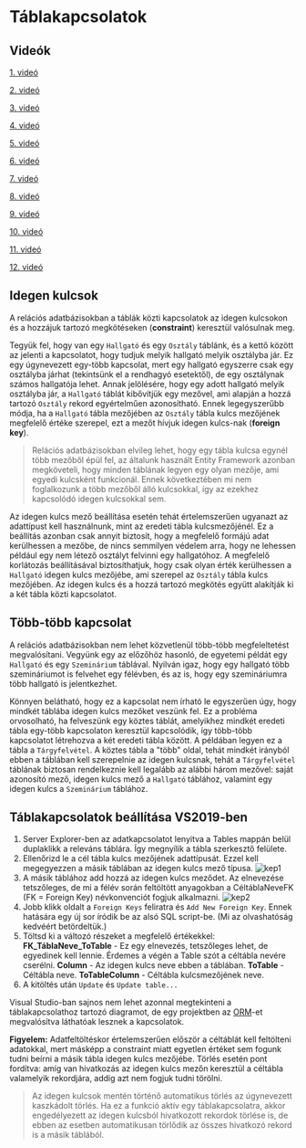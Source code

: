 # Táblakapcsolatok

## Videók

[1. videó](TAO1.mkv)

[2. videó](TAO2.mkv)

[3. videó](TAO3.mkv)

[4. videó](TAO4.mkv)

[5. videó](TAO5.mkv)

[6. videó](TAO6.mkv)

[7. videó](TAO7.mkv)

[8. videó](TAO8.mkv)

[9. videó](TAO9.mkv)

[10. videó](TAO10.mkv)

[11. videó](TAO11.mkv)

[12. videó](TAO12.mkv)


## Idegen kulcsok
A relációs adatbázisokban a táblák közti kapcsolatok az idegen kulcsokon és a hozzájuk tartozó megkötéseken (**constraint**) keresztül valósulnak meg.

Tegyük fel, hogy van egy `Hallgató` és egy `Osztály` táblánk, és a kettő között az jelenti a kapcsolatot, hogy tudjuk melyik hallgató melyik osztályba jár. Ez egy úgynevezett egy-több kapcsolat, mert egy hallgató egyszerre csak egy osztályba járhat (tekintsünk el a rendhagyó esetektől), de egy osztálynak számos hallgatója lehet. Annak jelölésére, hogy egy adott hallgató melyik osztályba jár, a `Hallgató` táblát kibővítjük egy mezővel, ami alapján a hozzá tartozó `Osztály` rekord egyértelműen azonosítható. Ennek legegyszerűbb módja, ha a `Hallgató` tábla mezőjében az `Osztály` tábla kulcs mezőjének megfelelő értéke szerepel, ezt a mezőt hívjuk idegen kulcs-nak (**foreign key**).
> Relációs adatbázisokban elvileg lehet, hogy egy tábla kulcsa egynél több mezőből épül fel, az általunk használt Entity Framework azonban megköveteli, hogy minden táblának legyen egy olyan mezője, ami egyedi kulcsként funkcionál. Ennek következtében mi nem foglalkozunk a több mezőből álló kulcsokkal, így az ezekhez kapcsolódó idegen kulcsokkal sem.

Az idegen kulcs mező beállítása esetén tehát értelemszerűen ugyanazt az adattípust kell használnunk, mint az eredeti tábla kulcsmezőjénél. Ez a beállítás azonban csak annyit biztosít, hogy a megfelelő formájú adat kerülhessen a mezőbe, de nincs semmilyen védelem arra, hogy ne lehessen például egy nem létező osztályt felvinni egy hallgatóhoz. A megfelelő korlátozás beállításával biztosíthatjuk, hogy csak olyan érték kerülhessen a `Hallgató` idegen kulcs mezőjébe, ami szerepel az `Osztály` tábla kulcs mezőjében. Az idegen kulcs és a hozzá tartozó megkötés együtt alakítják ki a két tábla közti kapcsolatot.

## Több-több kapcsolat
A relációs adatbázisokban nem lehet közvetlenül több-több megfeleltetést megvalósítani. Vegyünk egy az előzőhöz hasonló, de egyetemi példát egy `Hallgató` és egy `Szeminárium` táblával. Nyilván igaz, hogy egy hallgató több szemináriumot is felvehet egy félévben, és az is, hogy egy szemináriumra több hallgató is jelentkezhet.

Könnyen belátható, hogy ez a kapcsolat nem írható le egyszerűen úgy, hogy mindkét táblába idegen kulcs mezőket veszünk fel. Ez a probléma orvosolható, ha felveszünk egy köztes táblát, amelyikhez mindkét eredeti tábla egy-több kapcsolaton keresztül kapcsolódik, így több-több kapcsolatot létrehozva a két eredeti tábla között. A példában legyen ez a tábla a `Tárgyfelvétel`. A köztes tábla a "több" oldal, tehát mindkét irányból ebben a táblában kell szerepelnie az idegen kulcsnak, tehát a `Tárgyfelvétel` táblának biztosan rendelkeznie kell legalább az alábbi három mezővel: saját azonosító mező, idegen kulcs mező a `Hallgató` táblához, valamint egy idegen kulcs a `Szeminárium` táblához.

## Táblakapcsolatok beállítása VS2019-ben
1. Server Explorer-ben az adatkapcsolatot lenyitva a Tables mappán belül duplaklikk a releváns táblára. Így megnyílik a tábla szerkesztő felülete.
2. Ellenőrizd le a cél tábla kulcs mezőjének adattípusát. Ezzel kell megegyezzen a másik táblában az idegen kulcs mező típusa.
   ![kep1]
3. A másik táblához add hozzá az idegen kulcs meződet. Az elnevezése tetszőleges, de mi a félév során feltöltött anyagokban a CéltáblaNeveFK (FK = Foreign Key) névkonvenciót fogjuk alkalmazni.
   ![kep2]
4. Jobb klikk oldalt a `Foreign Keys` feliratra és `Add New Foreign Key`. Ennek hatására egy új sor íródik be az alsó SQL script-be. (Mi az olvashatóság kedvéért betördeltük.)
5. Töltsd ki a változó részeket a megfelelő értékekkel:
	**FK_TáblaNeve_ToTable** - Ez egy elnevezés, tetszőleges lehet, de egyedinek kell lennie. Érdemes a végén a Table szót a céltábla nevére cserélni.
	**Column** - Az idegen kulcs neve ebben a táblában.
	**ToTable** - Céltábla neve.
	**ToTableColumn** - Céltábla kulcsmezőjének neve.
6. A kitöltés után `Update` és `Update table...`

Visual Studio-ban sajnos nem lehet azonnal megtekinteni a táblakapcsolathoz tartozó diagramot, de egy projektben az [ORM](/szoft2/object_relational_mapping/)-et megvalósítva láthatóak lesznek a kapcsolatok.

**Figyelem:** Adatfeltöltéskor értelemszerűen először a céltáblát kell feltölteni adatokkal, mert másképp a constraint miatt egyetlen értéket sem fogunk tudni beírni a másik tábla idegen kulcs mezőjébe.  Törlés esetén pont fordítva: amíg van hivatkozás az idegen kulcs mezőn keresztül a céltábla valamelyik rekordjára, addig azt nem fogjuk tudni törölni.

> Az idegen kulcsok mentén történő automatikus törlés az úgynevezett kaszkádolt törlés. Ha ez a funkció aktív egy táblakapcsolatra, akkor engedélyezett az idegen kulcsból hivatkozott rekordok törlése is, de ebben az esetben automatikusan törlődik az összes hivatkozó rekord is a másik táblából.

[kep1]: osztaly.png
[kep2]: hallgato2.png
